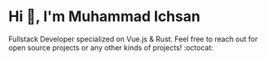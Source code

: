 <h1>Hi 👋, I'm Muhammad Ichsan</h1>

Fullstack Developer specialized on Vue.js & Rust.
Feel free to reach out for open source projects or any other kinds of projects! :octocat:
